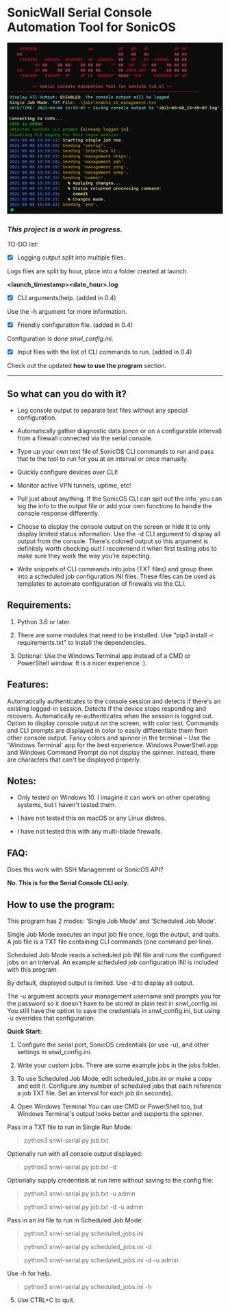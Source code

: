 # SonicWall Serial Console Automation Tool for SonicOS


![Screenshot](https://github.com/jaimeesc/snwl-serial-commands/blob/c5cf760729200223eba4ff36d1f7c89c8ca55851/screenshot.png)

### ***This project is a work in progress.***


TO-DO list:

- [X] Logging output split into multiple files.
  
Logs files are split by hour, place into a folder created at launch.

**<launch_timestamp>\<date_hour>.log**


- [X] CLI arguments/help. (added in 0.4)

Use the -h argument for more information.


- [X] Friendly configuration file. (added in 0.4)

Configuration is done *snwl_config.ini*.


- [X] Input files with the list of CLI commands to run. (added in 0.4)

Check out the updated **how to use the program** section.

---
## **So what can you do with it?**

- Log console output to separate text files without any special configuration.


- Automatically gather diagnostic data (once or on a configurable interval) from a firewall connected via the serial console.


- Type up your own text file of SonicOS CLI commands to run and pass that to the tool to run for you at an interval or once manually.


- Quickly configure devices over CLI!


- Monitor active VPN tunnels, uptime, etc!


- Pull just about anything. If the SonicOS CLI can spit out the info, you can log the info to the output file or add your own functions to handle the console response differently.


- Choose to display the console output on the screen or hide it to only display limited status information. Use the -d CLI argument to display all output from the console. There's colored output so this argument is definitely worth checking out! I recommend it when first testing jobs to make sure they work the way you're expecting.


- Write snippets of CLI commands into jobs (TXT files) and group them into a scheduled job configuration INI files. These files can be used as templates to automate configuration of firewalls via the CLI.



## **Requirements:**

1. Python 3.6 or later.


2. There are some modules that need to be installed. Use "pip3 install -r requirements.txt" to install the dependencies.


3. Optional: Use the Windows Terminal app instead of a CMD or PowerShell window. It is a nicer experience :).



## **Features:**

Automatically authenticates to the console session and detects if there's an existing logged-in session.
Detects if the device stops responding and recovers.
Automatically re-authenticates when the session is logged out.
Option to display console output on the screen, with color text.
Commands and CLI prompts are displayed in color to easily differentiate them from other console output.
Fancy colors and spinner in the terminal – Use the 'Windows Terminal' app for the best experience.
Windows PowerShell app and Windows Command Prompt do not display the spinner. Instead, there are characters that can't be displayed properly.



## **Notes:**

- Only tested on Windows 10. I imagine it can work on other operating systems, but I haven't tested them.


- I have not tested this on macOS or any Linux distros.


- I have not tested this with any multi-blade firewalls.



## **FAQ:**

Does this work with SSH Management or SonicOS API?

**No. This is for the Serial Console CLI only.**



## **How to use the program:**

This program has 2 modes: 'Single Job Mode' and 'Scheduled Job Mode'.

Single Job Mode executes an input job file once, logs the output, and quits. A job file is a TXT file containing CLI commands (one command per line).

Scheduled Job Mode reads a scheduled job INI file and runs the configured jobs on an interval. 
An example scheduled job configuration INI is included with this program.

By default, displayed output is limited. Use -d to display all output.

The -u argument accepts your management username and prompts you for the password so it doesn't have to be stored in plain text in snwl_config.ini. You still have the option to save the credentials in snwl_config.ini, but using -u overrides that configuration.

**Quick Start:**
1. Configure the serial port, SonicOS credentials (or use -u), and other settings in snwl_config.ini.


2. Write your custom jobs. There are some example jobs in the jobs folder.


3. To use Scheduled Job Mode, edit scheduled_jobs.ini or make a copy and edit it. Configure any number of scheduled jobs that each reference a job TXT file. Set an interval for each job (in seconds).


4. Open Windows Terminal You can use CMD or PowerShell too, but Windows Terminal's output looks better and supports the spinner.


Pass in a TXT file to run in Single Run Mode:
> python3 snwl-serial.py job.txt

Optionally run with all console output displayed:
> python3 snwl-serial.py job.txt -d

Optionally supply credentials at run time without saving to the config file:
> python3 snwl-serial.py job.txt -u admin

> python3 snwl-serial.py job.txt -d -u admin

Pass in an ini file to run in Scheduled Job Mode:
> python3 snwl-serial.py scheduled_jobs.ini

> python3 snwl-serial.py scheduled_jobs.ini -d

> python3 snwl-serial.py scheduled_jobs.ini -d -u admin

Use -h for help.

> python3 snwl-serial.py scheduled_jobs.ini -h

5. Use CTRL+C to quit.
